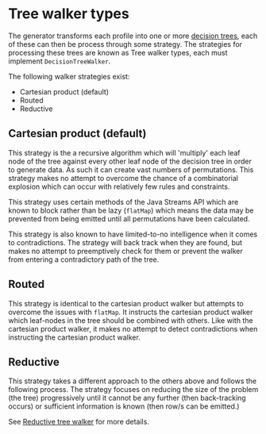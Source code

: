 # Tree walker types

The generator transforms each profile into one or more [decision trees](../../docs/DecisionTrees/DecisionTrees.md), each of these can then be process through some strategy. The strategies for processing these trees are known as Tree walker types, each must implement `DecisionTreeWalker`.

The following walker strategies exist:

* Cartesian product (default)
* Routed
* Reductive

## Cartesian product (default)
This strategy is the a recursive algorithm which will 'multiply' each leaf node of the tree against every other leaf node of the decision tree in order to generate data. As such it can create vast numbers of permutations. This strategy makes no attempt to overcome the chance of a combinatorial explosion which can occur with relatively few rules and constraints.

This strategy uses certain methods of the Java Streams API which are known to block rather than be lazy (`flatMap`) which means the data may be prevented from being emitted until all permutations have been calculated.

This strategy is also known to have limited-to-no intelligence when it comes to contradictions. The strategy will back track when they are found, but makes no attempt to preemptively check for them or prevent the walker from entering a contradictory path of the tree.

## Routed
This strategy is identical to the cartesian product walker but attempts to overcome the issues with `flatMap`. It instructs the cartesian product walker which leaf-nodes in the tree should be combined with others. Like with the cartesian product walker, it makes no attempt to detect contradictions when instructing the cartesian product walker.

## Reductive
This strategy takes a different approach to the others above and follows the following process. The strategy focuses on reducing the size of the problem (the tree) progressively until it cannot be any further (then back-tracking occurs) or sufficient information is known (then row/s can be emitted.) 

See [Reductive tree walker](./docs/ReductiveTreeWalker.md) for more details.
